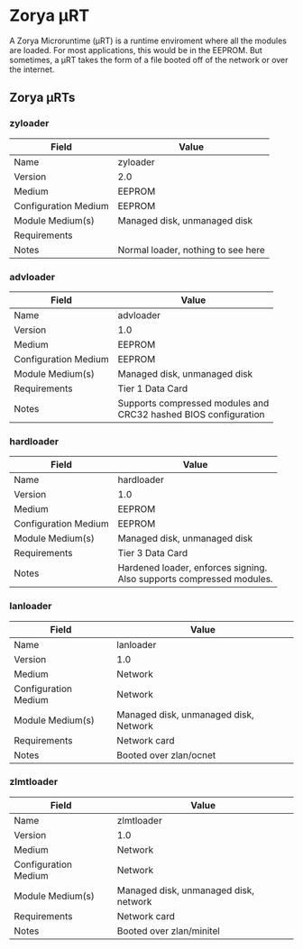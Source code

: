 # Zorya μRT
A Zorya Microruntime (μRT) is a runtime enviroment where all the modules are loaded. For most applications, this would be in the EEPROM. But sometimes, a μRT takes the form of a file booted off of the network or over the internet.

## Zorya μRTs

### zyloader
| Field | Value |
| -- | -- |
| Name | zyloader |
| Version | 2.0 |
| Medium | EEPROM |
| Configuration Medium | EEPROM |
| Module Medium(s) | Managed disk, unmanaged disk |
| Requirements | |
| Notes | Normal loader, nothing to see here |

### advloader
| Field | Value |
| -- | -- |
| Name | advloader |
| Version | 1.0 |
| Medium | EEPROM |
| Configuration Medium | EEPROM |
| Module Medium(s) | Managed disk, unmanaged disk |
| Requirements | Tier 1 Data Card |
| Notes | Supports compressed modules and<br>CRC32 hashed BIOS configuration |

### hardloader
| Field | Value |
| -- | -- |
| Name | hardloader |
| Version | 1.0 |
| Medium | EEPROM |
| Configuration Medium | EEPROM |
| Module Medium(s) | Managed disk, unmanaged disk |
| Requirements | Tier 3 Data Card |
| Notes | Hardened loader, enforces signing.<br>Also supports compressed modules. |

### lanloader
| Field | Value |
| -- | -- |
| Name | lanloader |
| Version | 1.0 |
| Medium | Network |
| Configuration Medium | Network |
| Module Medium(s) | Managed disk, unmanaged disk, Network |
| Requirements | Network card |
| Notes | Booted over zlan/ocnet |

### zlmtloader
| Field | Value |
| -- | -- |
| Name | zlmtloader |
| Version | 1.0 |
| Medium | Network |
| Configuration Medium | Network |
| Module Medium(s) | Managed disk, unmanaged disk, network |
| Requirements | Network card |
| Notes | Booted over zlan/minitel |

